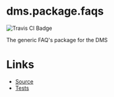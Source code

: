 dms.package.faqs
================

![Travis CI Badge](https://travis-ci.org/dms-org/package.faqscomposer.svg?branch=master)

The generic FAQ's package for the DMS

Links
=====

 - [Source](./src/)
 - [Tests](./tests/)